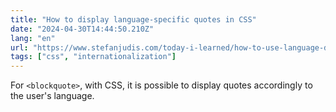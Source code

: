 ```yaml
---
title: "How to display language-specific quotes in CSS"
date: "2024-04-30T14:44:50.210Z"
lang: "en"
url: "https://www.stefanjudis.com/today-i-learned/how-to-use-language-dependent-quotes-in-css/"
tags: ["css", "internationalization"]
---
```


For `<blockquote>`, with CSS, it is possible to display quotes accordingly to the user's language.